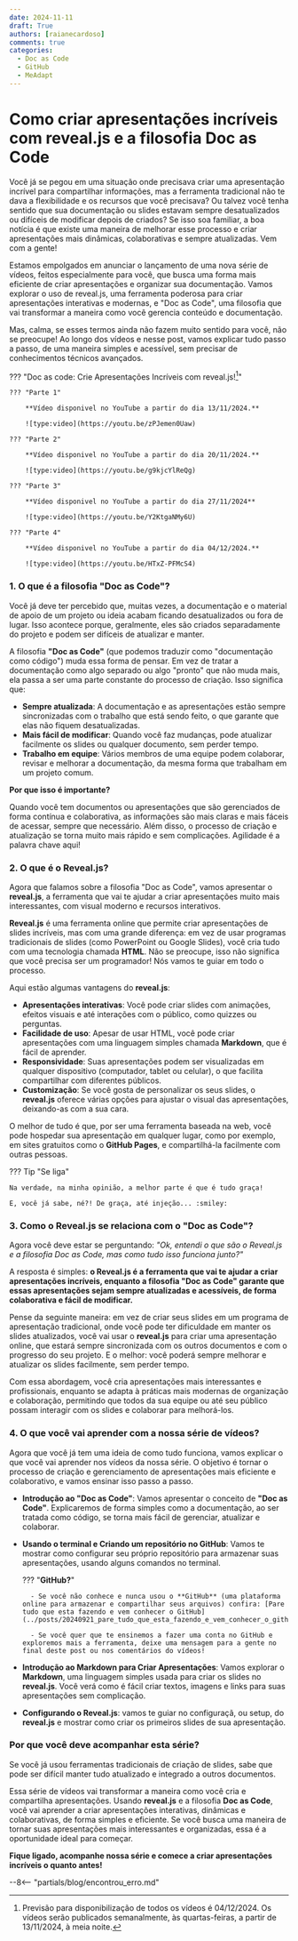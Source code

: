 ```yaml
---
date: 2024-11-11
draft: True
authors: [raianecardoso]
comments: true
categories:
  - Doc as Code
  - GitHub
  - MeAdapt
---
```


# Como criar apresentações incríveis com reveal.js e a filosofia Doc as Code

Você já se pegou em uma situação onde precisava criar uma apresentação incrível para compartilhar informações, mas a ferramenta tradicional não te dava a flexibilidade e os recursos que você precisava? Ou talvez você tenha sentido que sua documentação ou slides estavam sempre desatualizados ou difíceis de modificar depois de criados? Se isso soa familiar, a boa notícia é que existe uma maneira de melhorar esse processo e criar apresentações mais dinâmicas, colaborativas e sempre atualizadas. Vem com a gente!

<!-- more -->

Estamos empolgados em anunciar o lançamento de uma nova série de vídeos, feitos especialmente para você, que busca uma forma mais eficiente de criar apresentações e organizar sua documentação. Vamos explorar o uso de reveal.js, uma ferramenta poderosa para criar apresentações interativas e modernas, e "Doc as Code", uma filosofia que vai transformar a maneira como você gerencia conteúdo e documentação.

Mas, calma, se esses termos ainda não fazem muito sentido para você, não se preocupe! Ao longo dos vídeos e nesse post, vamos explicar tudo passo a passo, de uma maneira simples e acessível, sem precisar de conhecimentos técnicos avançados.

??? "Doc as code: Crie Apresentações Incríveis com reveal.js![^1]"

    ??? "Parte 1"

        **Vídeo disponivel no YouTube a partir do dia 13/11/2024.**

        ![type:video](https://youtu.be/zPJemen0Uaw)

    ??? "Parte 2"

        **Vídeo disponivel no YouTube a partir do dia 20/11/2024.**

        ![type:video](https://youtu.be/g9kjcYlReQg)

    ??? "Parte 3"

        **Vídeo disponivel no YouTube a partir do dia 27/11/2024**

        ![type:video](https://youtu.be/Y2KtgaNMy6U)

    ??? "Parte 4"

        **Vídeo disponivel no YouTube a partir do dia 04/12/2024.**

        ![type:video](https://youtu.be/HTxZ-PFMcS4)


### 1. O que é a filosofia "Doc as Code"?

Você já deve ter percebido que, muitas vezes, a documentação e o material de apoio de um projeto ou ideia acabam ficando desatualizados ou fora de lugar. Isso acontece porque, geralmente, eles são criados separadamente do projeto e podem ser difíceis de atualizar e manter.

A filosofia **"Doc as Code"** (que podemos traduzir como "documentação como código") muda essa forma de pensar. Em vez de tratar a documentação como algo separado ou algo "pronto" que não muda mais, ela passa a ser uma parte constante do processo de criação. Isso significa que:

- **Sempre atualizada**: A documentação e as apresentações estão sempre sincronizadas com o trabalho que está sendo feito, o que garante que elas não fiquem desatualizadas.
- **Mais fácil de modificar**: Quando você faz mudanças, pode atualizar facilmente os slides ou qualquer documento, sem perder tempo.
- **Trabalho em equipe**: Vários membros de uma equipe podem colaborar, revisar e melhorar a documentação, da mesma forma que trabalham em um projeto comum.

**Por que isso é importante?**  

Quando você tem documentos ou apresentações que são gerenciados de forma contínua e colaborativa, as informações são mais claras e mais fáceis de acessar, sempre que necessário. Além disso, o processo de criação e atualização se torna muito mais rápido e sem complicações. Agilidade é a palavra chave aqui!

### 2. O que é o Reveal.js?

Agora que falamos sobre a filosofia "Doc as Code", vamos apresentar o **reveal.js**, a ferramenta que vai te ajudar a criar apresentações muito mais interessantes, com visual moderno e recursos interativos.

**Reveal.js** é uma ferramenta online que permite criar apresentações de slides incríveis, mas com uma grande diferença: em vez de usar programas tradicionais de slides (como PowerPoint ou Google Slides), você cria tudo com uma tecnologia chamada **HTML**. Não se preocupe, isso não significa que você precisa ser um programador! Nós vamos te guiar em todo o processo.

Aqui estão algumas vantagens do **reveal.js**:

- **Apresentações interativas**: Você pode criar slides com animações, efeitos visuais e até interações com o público, como quizzes ou perguntas.
- **Facilidade de uso**: Apesar de usar HTML, você pode criar apresentações com uma linguagem simples chamada **Markdown**, que é fácil de aprender.
- **Responsividade**: Suas apresentações podem ser visualizadas em qualquer dispositivo (computador, tablet ou celular), o que facilita compartilhar com diferentes públicos.
- **Customização**: Se você gosta de personalizar os seus slides, o **reveal.js** oferece várias opções para ajustar o visual das apresentações, deixando-as com a sua cara.

O melhor de tudo é que, por ser uma ferramenta baseada na web, você pode hospedar sua apresentação em qualquer lugar, como por exemplo, em sites gratuitos como o **GitHub Pages**, e compartilhá-la facilmente com outras pessoas.

??? Tip "Se liga"

    Na verdade, na minha opinião, a melhor parte é que é tudo graça! 
    
    E, você já sabe, né?! De graça, até injeção... :smiley:

### 3. Como o Reveal.js se relaciona com o "Doc as Code"?

Agora você deve estar se perguntando: *"Ok, entendi o que são o Reveal.js e a filosofia Doc as Code, mas como tudo isso funciona junto?"*

A resposta é simples: **o Reveal.js é a ferramenta que vai te ajudar a criar apresentações incríveis, enquanto a filosofia "Doc as Code" garante que essas apresentações sejam sempre atualizadas e acessíveis, de forma colaborativa e fácil de modificar.**

Pense da seguinte maneira: em vez de criar seus slides em um programa de apresentação tradicional, onde você pode ter dificuldade em manter os slides atualizados, você vai usar o **reveal.js** para criar uma apresentação online, que estará sempre sincronizada com os outros documentos e com o progresso do seu projeto. E o melhor: você poderá sempre melhorar e atualizar os slides facilmente, sem perder tempo.

Com essa abordagem, você cria apresentações mais interessantes e profissionais, enquanto se adapta à práticas mais modernas de organização e colaboração, permitindo que todos da sua equipe ou até seu público possam interagir com os slides e colaborar para melhorá-los.

### 4. O que você vai aprender com a nossa série de vídeos?

Agora que você já tem uma ideia de como tudo funciona, vamos explicar o que você vai aprender nos vídeos da nossa série. O objetivo é tornar o processo de criação e gerenciamento de apresentações mais eficiente e colaborativo, e vamos ensinar isso passo a passo.

- **Introdução ao "Doc as Code"**: Vamos apresentar o conceito de **"Doc as Code"**. Explicaremos de forma simples como a documentação, ao ser tratada como código, se torna mais fácil de gerenciar, atualizar e colaborar.

- **Usando o terminal e Criando um repositório no GitHub**: Vamos te mostrar como configurar seu próprio repositório para armazenar suas apresentações, usando alguns comandos no terminal. 

    ??? "**GitHub?**"
        
        - Se você não conhece e nunca usou o **GitHub** (uma plataforma online para armazenar e compartilhar seus arquivos) confira: [Pare tudo que esta fazendo e vem conhecer o GitHub](../posts/20240921_pare_tudo_que_esta_fazendo_e_vem_conhecer_o_github.md)

        - Se você quer que te ensinemos a fazer uma conta no GitHub e exploremos mais a ferramenta, deixe uma mensagem para a gente no final deste post ou nos comentários do vídeos!  

- **Introdução ao Markdown para Criar Apresentações**: Vamos explorar o **Markdown**, uma linguagem simples usada para criar os slides no **reveal.js**. Você verá como é fácil criar textos, imagens e links para suas apresentações sem complicação.

- **Configurando o Reveal.js**: vamos te guiar no configuraçã, ou setup, do **reveal.js** e mostrar como criar os primeiros slides de sua apresentação. 

<!-- Salvo engano, o vídeo 4 termina sem que mostremos o item abaixo, certo?
- **Publicando sua Apresentação na Web**: vamos te mostrar como publicar sua apresentação na web, para que você possa compartilhá-la facilmente com outras pessoas. Usaremos o **GitHub Pages**, uma ferramenta gratuita que permite hospedar sites estáticos sem custo algum.
Vamos também te ensinar como personalizar sua apresentação, ajustando cores, fontes e outros detalhes. -->

### Por que você deve acompanhar esta série?

Se você já usou ferramentas tradicionais de criação de slides, sabe que pode ser difícil manter tudo atualizado e integrado a outros documentos.

Essa série de vídeos vai transformar a maneira como você cria e compartilha apresentações. Usando **reveal.js** e a filosofia **Doc as Code**, você vai aprender a criar apresentações interativas, dinâmicas e colaborativas, de forma simples e eficiente. Se você busca uma maneira de tornar suas apresentações mais interessantes e organizadas, essa é a oportunidade ideal para começar.

**Fique ligado, acompanhe nossa série e comece a criar apresentações incríveis o quanto antes!**



--8<-- "partials/blog/encontrou_erro.md"


[^1]: Previsão para disponibilização de todos os vídeos é 04/12/2024. Os vídeos serão publicados semanalmente, às quartas-feiras, a partir de 13/11/2024, à meia noite.
